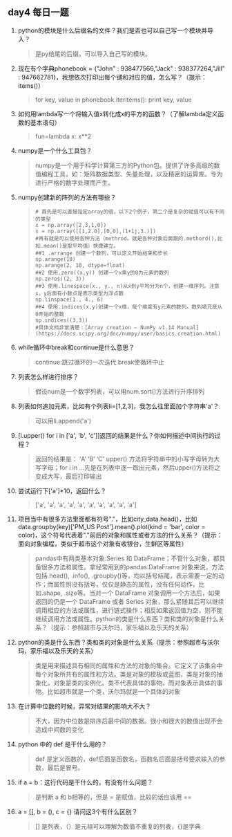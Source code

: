 ## day4 每日一题

1. python的模块是什么后缀名的文件？我们是否也可以自己写一个模块并导入？ 

   > 是py结尾的后缀。可以导入自己写的模块。

2. 现在有个字典phonebook = {"John" : 938477566,"Jack" : 938377264,"Jill" : 947662781}，我想依次打印出每个键和对应的值，怎么写？（提示：items()） 

   > for key, value in phonebook.iteritems(): print key, value

3. 如何用lambda写一个将输入值x转化成x的平方的函数？（了解lambda定义函数的基本语句）

   > fun=lambda x: x**2

4. numpy是一个什么工具包？ 

   > numpy是一个用于科学计算第三方的Python包。提供了许多高级的数值编程工具，如：矩阵数据类型、矢量处理，以及精密的运算库。专为进行严格的数字处理而产生。

5. numpy创建新的阵列的方法有哪些？ 

   > ```
   > # 首先是可以直接指定array的值，以下2个例子，第二个是复杂的赋值可以有不同的类型
   > x = np.array([2,3,1,0])
   > x = np.array([[1,2.0],[0,0],(1+1j,3.)]) 
   > #再有就是可以使用各种方法（methrod。就是各种对象后面跟的.methord(),比如.mean()是取平均值）快捷建立。
   > ##1 .arrange 创建一个数列，可以定义开始结束和步长
   > np.arange(10)
   > np.arange(2, 10, dtype=float)
   > ##2 使用.zero((x,y)) 创建一个x乘y的0为元素的数列
   > np.zeros((2, 3))
   > ##3 使用.linespace(x., y., n)从x到y平均分为n个，创建一维序列。注意x，y后面有小数点是表示类型为浮点数
   > np.linspace(1., 4., 6)
   > ##4 使用.indices(x,y)创建一个x维，每个维度有y元素的数列。数列填充是从0开始的整数
   > np.indices((3,3))
   > #具体文档非常清楚：[Array creation — NumPy v1.14 Manual](https://docs.scipy.org/doc/numpy/user/basics.creation.html)
   > ```

6. while循环中break和continue是什么意思？

   > continue:跳过循环的一次迭代 break使循环中止

7. 列表怎么样进行排序？

   > 假设num是一个数字列表，可以用num.sort()方法进行升序排列

8. 列表如何追加元素，比如有个列表li=[1,2,3]，我怎么往里面加个字符串'a'？ 

   > 可以用li.append('a')

9. [i.upper() for i in ['a', 'b', 'c']]返回的结果是什么？你如何描述中间执行的过程？ 

   > 返回的结果是：
   > ‘A’
   > ‘B’
   > ‘C'
   > upper() 方法将字符串中的小写字母转为大写字母；for i in …先是在列表中逐一取出元素，然后upper()方法将之变成大写，最后打印输出

10. 尝试运行下['a']*10，返回什么？ 

    > ['a', 'a', 'a', 'a', 'a', 'a', 'a', 'a', 'a', 'a']

11. 项目当中有很多方法里面都有符号"."，比如city_data.head()，比如data.groupby(key)['PM_US Post'].mean().plot(kind = 'bar', color = color)，这个符号代表着"."前后的对象和属性或者方法的什么关系？（提示：面向对象编程，类似于超市这个对象有收银台，生鲜区等属性） 

    > pandas中有两类基本对象:Series 和 DataFrame；不管什么对象，都具备很多方法和属性。拿经常用到的pandas.DataFrame 对象来说，方法包括.head(), .info(), .groupby()等，均以括号结尾，表示需要一定的动作；而属性则没有括号，仅仅是静态的属性，没有任何动作，比如.shape, .size等。当对一个 DataFrame 对象调用一个方法后，如果返回的仍是一个 DataFrame 或者 Series 对象，那么紧随其后可以继续调用相应的方法或属性，进行链式操作；相反如果返回值为空，则不能继续调用方法或属性。python的类是什么东西？类和类的对象是什么关系？（提示：参照超市与沃尔玛，家乐福以及乐天的关系）

12. python的类是什么东西？类和类的对象是什么关系（提示：参照超市与沃尔玛，家乐福以及乐天的关系）

    > 类是用来描述具有相同的属性和方法的对象的集合。它定义了该集合中每个对象所共有的属性和方法。类是对象的模板或蓝图，类是对象的抽象化，对象是类的实例化。类不代表具体的事物，而对象表示具体的事物。比如超市就是一个类，沃尔玛就是一个具体的对象

13. 在计算中位数的时候，异常对结果的影响大不大？

    > 不大，因为中位数是排序后最中间的数据。很小和很大的数值出现不会造成中间数的变化

14. python 中的 def 是干什么用的？

    > def 是定义函数的，def后面是函数名，函数名后面是括号要求输入的参数，最后是冒号。

15. if a = b：这行代码是干什么的，有没有什么问题？

    > 是判断 a 和 b相等的，但是 = 是赋值，比较的话应该用 ==

16. a = [], b = (), c = {}     请问这3个有什么区别？

    > [] 是列表，（）是元祖可以理解为数值不重复的列表，{}是字典